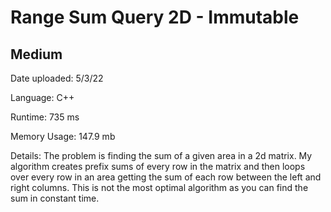 
# Range Sum Query 2D - Immutable

## Medium

Date uploaded: 5/3/22

Language: C++

Runtime: 735 ms

Memory Usage: 147.9 mb

Details: The problem is finding the sum of a given area in a 2d matrix. My algorithm creates prefix sums of every row in the matrix and then loops over every row in an area getting the sum of each row between the left and right columns. This is not the most optimal algorithm as you can find the sum in constant time.
